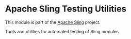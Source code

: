 # Apache Sling Testing Utilities

This module is part of the [Apache Sling](https://sling.apache.org) project.

Tools and utilities for automated testing of Sling modules
